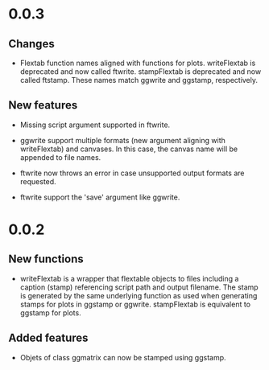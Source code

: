 # 0.0.3
## Changes
* Flextab function names aligned with functions for
  plots. writeFlextab is deprecated and now called
  ftwrite. stampFlextab is deprecated and now called ftstamp. These
  names match ggwrite and ggstamp, respectively.
## New features
* Missing script argument supported in ftwrite.

* ggwrite support multiple formats (new argument aligning with
  writeFlextab) and canvases. In this case, the canvas name will be
  appended to file names.
  
* ftwrite now throws an error in case unsupported output formats
  are requested.
  
* ftwrite support the 'save' argument like ggwrite. 

# 0.0.2
## New functions
* writeFlextab is a wrapper that flextable objects to files including
  a caption (stamp) referencing script path and output filename. The
  stamp is generated by the same underlying function as used when
  generating stamps for plots in ggstamp or ggwrite. stampFlextab is
  equivalent to ggstamp for plots.
  
## Added features
* Objets of class ggmatrix can now be stamped using ggstamp. 

